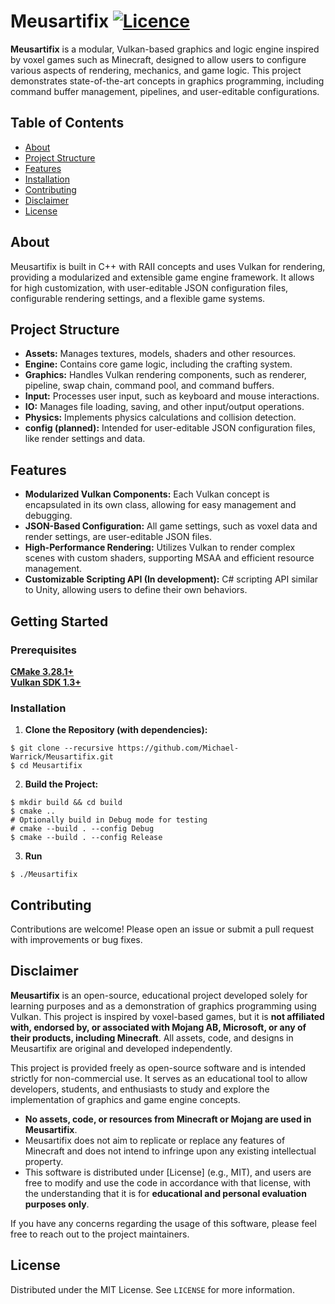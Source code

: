 # Meusartifix [![Licence](https://img.shields.io/github/license/Michael-Warrick/Meusartifix?style=flat)](./LICENSE)

**Meusartifix** is a modular, Vulkan-based graphics and logic engine inspired by voxel games such as Minecraft, designed to allow users to configure various aspects of rendering, mechanics, and game logic. 
This project demonstrates state-of-the-art concepts in graphics programming, including command buffer management, pipelines, and user-editable configurations.

## Table of Contents
- [About](#about)
- [Project Structure](#project-structure)
- [Features](#features)
- [Installation](#getting-started)
- [Contributing](#contributing)
- [Disclaimer](#disclaimer)
- [License](#license)

## About
Meusartifix is built in C++ with RAII concepts and uses Vulkan for rendering, providing a modularized and extensible game engine framework.
It allows for high customization, with user-editable JSON configuration files, configurable rendering settings, and a flexible game systems.

## Project Structure
- **Assets:** Manages textures, models, shaders and other resources.
- **Engine:** Contains core game logic, including the crafting system.
- **Graphics:** Handles Vulkan rendering components, such as renderer, pipeline, swap chain, command pool, and command buffers.
- **Input:** Processes user input, such as keyboard and mouse interactions.
- **IO:** Manages file loading, saving, and other input/output operations.
- **Physics:** Implements physics calculations and collision detection.
- **config (planned):** Intended for user-editable JSON configuration files, like render settings and data.

## Features
- **Modularized Vulkan Components:** Each Vulkan concept is encapsulated in its own class, allowing for easy management and debugging.
- **JSON-Based Configuration:** All game settings, such as voxel data and render settings, are user-editable JSON files.
- **High-Performance Rendering:** Utilizes Vulkan to render complex scenes with custom shaders, supporting MSAA and efficient resource management.
- **Customizable Scripting API (In development):** C# scripting API similar to Unity, allowing users to define their own behaviors.

## Getting Started
### Prerequisites
[**CMake 3.28.1+**](https://cmake.org/download/#new_tab)\
[**Vulkan SDK 1.3+**](https://vulkan.lunarg.com/#new_tab)

### Installation

1. **Clone the Repository (with dependencies):**
```shell
$ git clone --recursive https://github.com/Michael-Warrick/Meusartifix.git
$ cd Meusartifix
```

2. **Build the Project:**
```shell
$ mkdir build && cd build
$ cmake ..
# Optionally build in Debug mode for testing
# cmake --build . --config Debug
$ cmake --build . --config Release
```

3. **Run**
```shell
$ ./Meusartifix
```

## Contributing
Contributions are welcome! Please open an issue or submit a pull request with improvements or bug fixes.

## Disclaimer
**Meusartifix** is an open-source, educational project developed solely for learning purposes and as a demonstration of graphics programming using Vulkan. This project is inspired by voxel-based games, but it is **not affiliated with, endorsed by, or associated with Mojang AB, Microsoft, or any of their products, including Minecraft**. All assets, code, and designs in Meusartifix are original and developed independently.

This project is provided freely as open-source software and is intended strictly for non-commercial use. It serves as an educational tool to allow developers, students, and enthusiasts to study and explore the implementation of graphics and game engine concepts.
- **No assets, code, or resources from Minecraft or Mojang are used in Meusartifix**.
- Meusartifix does not aim to replicate or replace any features of Minecraft and does not intend to infringe upon any existing intellectual property.
- This software is distributed under [License] (e.g., MIT), and users are free to modify and use the code in accordance with that license, with the understanding that it is for **educational and personal evaluation purposes only**.

If you have any concerns regarding the usage of this software, please feel free to reach out to the project maintainers.

## License
Distributed under the MIT License. See `LICENSE` for more information.